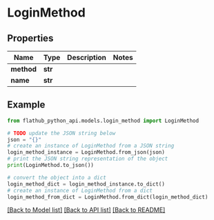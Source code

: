 # LoginMethod


## Properties

Name | Type | Description | Notes
------------ | ------------- | ------------- | -------------
**method** | **str** |  | 
**name** | **str** |  | 

## Example

```python
from flathub_python_api.models.login_method import LoginMethod

# TODO update the JSON string below
json = "{}"
# create an instance of LoginMethod from a JSON string
login_method_instance = LoginMethod.from_json(json)
# print the JSON string representation of the object
print(LoginMethod.to_json())

# convert the object into a dict
login_method_dict = login_method_instance.to_dict()
# create an instance of LoginMethod from a dict
login_method_from_dict = LoginMethod.from_dict(login_method_dict)
```
[[Back to Model list]](../README.md#documentation-for-models) [[Back to API list]](../README.md#documentation-for-api-endpoints) [[Back to README]](../README.md)


